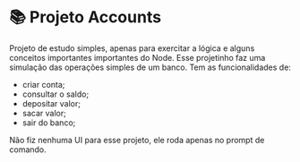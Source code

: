 <h1>📚 Projeto Accounts</h1>

Projeto de estudo simples, apenas para exercitar a lógica e alguns conceitos importantes importantes do Node.
Esse projetinho faz uma simulação das operações simples de um banco. Tem as funcionalidades de:
- criar conta;
- consultar o saldo;
- depositar valor;
- sacar valor;
- sair do banco;

Não fiz nenhuma UI para esse projeto, ele roda apenas no prompt de comando.

